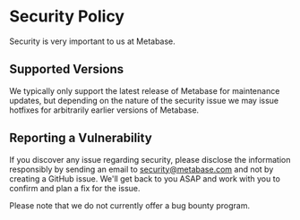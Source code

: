# Security Policy

Security is very important to us at Metabase.

## Supported Versions

We typically only support the latest release of Metabase for maintenance updates, but depending on the nature of the security issue we may issue hotfixes for arbitrarily earlier versions of Metabase.

## Reporting a Vulnerability

If you discover any issue regarding security, please disclose the information responsibly by sending an email to security@metabase.com and not by creating a GitHub issue. We'll get back to you ASAP and work with you to confirm and plan a fix for the issue.

Please note that we do not currently offer a bug bounty program.

